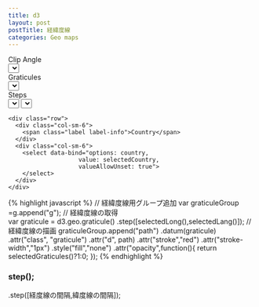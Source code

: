 ```yaml
---
title: d3
layout: post
postTitle: 経緯度線 
categories: Geo maps
---
```

<div class="row">
  <div class="col-sm-9">
    <div id="svg"></div>
  </div>
  <div class="col-sm-3">
    <div class="row">
      <div class="col-sm-6">
        <span class="label label-info">Clip Angle</span>
      </div>  
      <div class="col-sm-6">
        <select data-bind="options: clipAngle,
                        value: selectedClipAngle,
                        valueAllowUnset: true">
        </select>
      </div>
    </div>  
    <div class="row">
      <div class="col-sm-6">
        <span class="label label-info">Graticules</span>
      </div>
      <div class="col-sm-6">  
        <select data-bind="options: graticules,
                        value: selectedGraticules,
                        valueAllowUnset: true">
        </select>
      </div>
    </div>
    <div class="row">
      <div class="col-sm-6">
        <span class="label label-info">Steps</span>
      </div>
      <div class="col-sm-6">  
        <select data-bind="options: long,
                        value: selectedLong,
                        valueAllowUnset: true">
        </select>
        <select data-bind="options: lang,
                        value: selectedLang,
                        valueAllowUnset: true">
        </select>
      </div>
    </div>

    <div class="row">
      <div class="col-sm-6">
        <span class="label label-info">Country</span>
      </div>
      <div class="col-sm-6">  
        <select data-bind="options: country,
                        value: selectedCountry,
                        valueAllowUnset: true">
        </select>
      </div>
    </div>

  </div>
</div>

{% highlight javascript %}
// 経緯度線用グループ追加
var graticuleGroup =g.append("g");
// 経緯度線の取得  
var graticule = d3.geo.graticule()
       .step([selectedLong(),selectedLang()]);
// 経緯度線の描画
graticuleGroup.append("path")
     .datum(graticule)
     .attr("class", "graticule")
     .attr("d", path)
     .attr("stroke","red")
     .attr("stroke-width","1px")
     .style("fill","none")
     .attr("opacity",function(){
          return selectedGraticules()?1:0;
      });
{% endhighlight %}

### step();
.step([経度線の間隔,緯度線の間隔]);


<script src="http://d3js.org/d3.v3.min.js"></script>
<script src="http://d3js.org/queue.v1.min.js"></script>
<script src="http://d3js.org/topojson.v0.min.js"></script>
<script src="{{site.url}}/js/knockout-3.1.0.js" charset="utf-8"></script>
<script type="text/javascript">
/**
  ApplicationViewModel
**/
function AppViewModel() {

  // knockout select 
  clipAngle = [90,180];
  selectedClipAngle = ko.observable(90);
  graticules = [false,true];
  selectedGraticules = ko.observable(true);
  long = [5,10,15,20,30,45,60,80,90];
  selectedLong = ko.observable(30);
  lang = [5,10,15,20,30,45,60,80,90];
  selectedLang = ko.observable(30);
  country =["","Japan"]   
  selectedCountry = ko.observable("");

  var width = 900,
     height = 700;　// svg の高さと幅

  var color = d3.scale.category20c(); // 色  
  var countryName = [];               // 国の配列
  var sens = 0.25;　                   // ドラッグ時の感度
  var focused;

  var svg = d3.select("#svg").append("svg")
        .attr("width", width)
        .attr("height", height);　  // svg コンテナ追加

  var g = svg.append("g");          // 全要素のグループを追加
  var sphereGroup = g.append("g");  // sphere用グループ追加
  var graticuleGroup =g.append("g");// 経緯度線用グループ追加
  var countryGroup = g.append("g"); // 国用グループ追加

  var projection;　// プロジェクション用
  var path;       // path用



  /** グローブの描画 **/
  f_clipAngle = ko.computed(function() {

    // 経緯度線の取得  
    var graticule = d3.geo.graticule()
                    .step([selectedLong(),selectedLang()]);

    // プロジェクションの指定
    projection = d3.geo.orthographic()
              .scale(350) 
              .translate([width / 2, height / 2])
              .clipAngle(selectedClipAngle());
    // パスの指定
    path = d3.geo.path()
                   .projection(projection); 
   
    // パスの削除               
    g.selectAll("path").remove();
    // 輪郭の描画
    sphereGroup.append("path")
      .datum({type: "Sphere"})
      .attr("class", "sphere")
      .attr("d", path)
      .style("fill","navy");
   
    // 経緯度線の描画
    graticuleGroup.append("path")
         .datum(graticule)
         .attr("class", "graticule")
         .attr("d", path)
         .attr("stroke","red")
         .attr("stroke-width","1px")
         .style("fill","none")
         .attr("opacity",function(){
              return selectedGraticules()?1:0;
             });

    // topojsonを読み込み　国の描画
    d3.json("{{site.url}}/assets/json/countries.topojson", function(error, world) {
      countryName = [];

      // 国の情報を取り出す
      var countries = topojson.object(world, world.objects.world).geometries;
      // 国の描画
      countryGroup.selectAll("path")
          .data(countries)
        .enter().append("path")
          .attr("d", path)
          .attr("class","country")
          .attr("id", function(d,i){
            countryName.push(d.properties.name);
            return "country" +i;})
          .style("fill",function(d,i){
            return (selectedClipAngle()==90) ? "#ddd":color(i%20);})
          .call(drag)
          .on("mouseover",function(d,i){mouseOver(i)})
          .on("mouseout",function(d,i){mouseOut(i)});
      // 境界線を描画   
      countryGroup.append("path")
        .datum(topojson.mesh(world, world.objects.world, function(a, b) { return a !== b; }))
        .attr("d", path)
        .attr("class", "boundary")
        .style("fill", "none")
        .attr("stroke", "#777")
        .attr("stroke-dasharray", "2,2")
        .attr("stroke-linejoin", "round"); 
      })
  }, this);

  // ドラッグの設定
  var drag = d3.behavior.drag()
        .origin(function() { 
           var r = projection.rotate();
           return {x: r[0] / sens, y: -r[1] / sens}; })
        .on("drag", function() {
            var rotate = projection.rotate();
            projection.rotate([d3.event.x * sens, -d3.event.y * sens, rotate[2]]);

            g.selectAll("path").attr("d", path);
            g.selectAll("text").attr("d", path)
                    .attr("x",function(d){
                        return d3.mouse(this)[0];
                      })
                    .attr("y",function(d){
                        return d3.mouse(this)[1]-20;
                      });            
          }); 

  //** マウスオーバーの設定 **/
  function mouseOver(id){
    var el = "#country" + id;
    d3.select(el).style("fill","red");
    countryGroup.append("text")
    .text(countryName[id])
    .attr("x",function(){return d3.mouse(this)[0] +0;})
    .attr("y",function(){return d3.mouse(this)[1] -20;})
    .attr("stroke","gold")
    .style("fill","gold")
    .attr("font-size","1em")
    .attr("font-family","sans-serif");
  }
  //** マウスアウトの設定 **//
  function mouseOut(id){
    var el = "#country" + id;
    d3.select(el).style("fill",
      function(){return (selectedClipAngle()==90) ? "#ddd":color(id%20);});
    d3.selectAll("text").remove();
   }
   

  selectCountry = ko.computed(function(){
    selectedCountry();


  },this);


};

// Activates knockout.js
ko.applyBindings(new AppViewModel());
</script>
